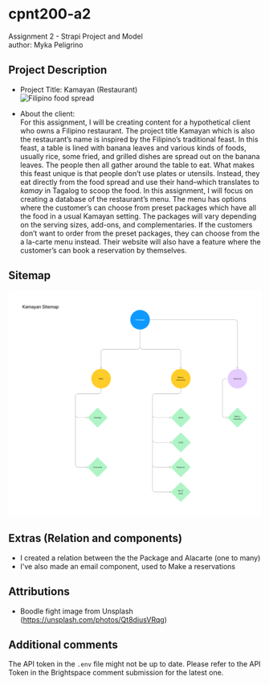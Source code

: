 # cpnt200-a2
Assignment 2 - Strapi Project and Model  
author: Myka Peligrino 

## Project Description
- Project Title: Kamayan (Restaurant)  
![Filipino food spread](assets/images/boodle-fight.jpg)

- About the client:  
For this assignment, I will be creating content for a hypothetical client who owns a Filipino restaurant.  The project title Kamayan which is also the restaurant’s name is inspired by the Filipino’s traditional feast. In this feast, a table is lined with banana leaves and various kinds of foods, usually rice, some fried, and grilled dishes are spread out on the banana leaves. The people then all gather around the table to eat. What makes this feast unique is that people don’t use plates or utensils. Instead, they eat directly from the food spread and use their hand–which translates to *kamay* in Tagalog to scoop the food. In this assignment, I will focus on creating a database of the restaurant’s menu. The menu has options where the customer’s can choose from preset packages which have all the food in a usual Kamayan setting. The packages will vary depending on the serving sizes, add-ons, and complementaries. If the customers don’t want to order from the preset packages, they can choose from the a la-carte menu instead. Their website will also have a feature where the customer’s can book a reservation by themselves.

## Sitemap
![Kamayan Restaurant Sitemap](assets/images/kamayan-sitemap.png)

## Extras (Relation and components)
- I created a relation between the the Package and Alacarte (one to many)
- I've also made an email component, used to Make a reservations

## Attributions
- Boodle fight image from Unsplash (https://unsplash.com/photos/Qt8diusVRqg)

## Additional comments
The API token in the `.env` file might not be up to date. Please refer to the API Token in the Brightspace comment submission for the latest one. 